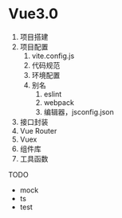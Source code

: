 # Vue3.0

1. 项目搭建
2. 项目配置
   1. vite.config.js
   2. 代码规范
   3. 环境配置
   4. 别名
      1. eslint
      2. webpack
      3. 编辑器，jsconfig.json
3. 接口封装
4. Vue Router
5. Vuex
6. 组件库
7. 工具函数

TODO

* mock
* ts
* test
